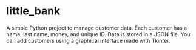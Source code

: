# little_bank
A simple Python project to manage customer data. Each customer has a name, last name, money, and unique ID. Data is stored in a JSON file. You can add customers using a graphical interface made with Tkinter.
